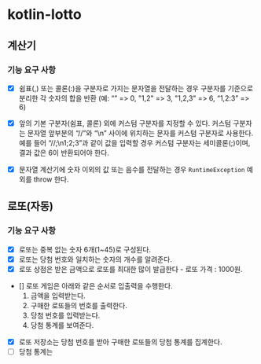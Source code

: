 # kotlin-lotto

## 계산기

### 기능 요구 사항

* [x] 쉼표(,) 또는 콜론(:)을 구분자로 가지는 문자열을 전달하는 경우 구분자를 기준으로 분리한 각 숫자의 합을 반환 (예: “” => 0, "1,2" => 3, "1,2,3" => 6, “1,2:3” => 6)
* [x] 앞의 기본 구분자(쉼표, 콜론) 외에 커스텀 구분자를 지정할 수 있다. 커스텀 구분자는 문자열 앞부분의 “//”와 “\n” 사이에 위치하는 문자를 커스텀 구분자로 사용한다. 예를 들어 “//;\n1;2;3”과 같이 값을 입력할 경우 커스텀 구분자는 세미콜론(;)이며, 결과 값은 6이 반환되어야 한다.
* [x] 문자열 계산기에 숫자 이외의 값 또는 음수를 전달하는 경우 `RuntimeException` 예외를 throw 한다.


## 로또(자동)

### 기능 요구 사항

* [x] 로또는 중복 없는 숫자 6개(1~45)로 구성된다.
* [x] 로또는 당첨 번호와 일치하는 숫자의 개수를 알려준다.
* [x] 로또 상점은 받은 금액으로 로또를 최대한 많이 발급한다 - 로또 가격 : 1000원.
* [] 로또 게임은 아래와 같은 순서로 입출력을 수행한다.
    1. 금액을 입력받는다.
    2. 구매한 로또들의 번호를 출력한다.
    3. 당첨 번호를 입력받는다.
    4. 당첨 통계를 보여준다.
* [x] 로또 저장소는 당첨 번호를 받아 구매한 로또들의 당첨 통계를 집계한다.
* [ ] 당첨 통계는 
